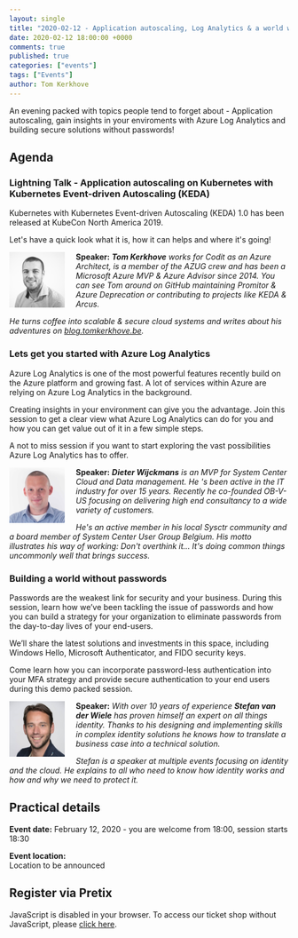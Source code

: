 ```yaml
---
layout: single
title: "2020-02-12 - Application autoscaling, Log Analytics & a world without passwords"
date: 2020-02-12 18:00:00 +0000
comments: true
published: true
categories: ["events"]
tags: ["Events"]
author: Tom Kerkhove
---
```


An evening packed with topics people tend to forget about - Application autoscaling, gain insights in your enviroments with Azure Log Analytics and building secure solutions without passwords!

## Agenda

### Lightning Talk - Application autoscaling on Kubernetes with Kubernetes Event-driven Autoscaling (KEDA)

Kubernetes with Kubernetes Event-driven Autoscaling (KEDA) 1.0 has been released at KubeCon North America 2019.

Let's have a quick look what it is, how it can helps and where it's going!

<img src="/assets/media/speakers/tom-kerkhove.jpg" alt="Tom Kerkhove" align="left" height="100" width="100"  style="margin-right: 20px;">**Speaker:** ***Tom Kerkhove** works for Codit as an Azure Architect, is a member of the AZUG crew and has been a Microsoft Azure MVP & Azure Advisor since 2014. You can see Tom around on GitHub maintaining Promitor & Azure Deprecation or contributing to projects like KEDA & Arcus.*

*He turns coffee into scalable & secure cloud systems and writes about his adventures on [blog.tomkerkhove.be](https://blog.tomkerkhove.be).*

### Lets get you started with Azure Log Analytics

Azure Log Analytics is one of the most powerful features recently build on the Azure platform and growing fast. A lot of services within Azure are relying on Azure Log Analytics in the background.

Creating insights in your environment can give you the advantage. Join this session to get a clear view what Azure Log Analytics can do for you and how you can get value out of it in a few simple steps.

A not to miss session if you want to start exploring the vast possibilities Azure Log Analytics has to offer.

<img src="/assets/media/speakers/dieter-wijckmans.jpg" alt="Dieter Wijckmans" align="left" height="100" width="100" style="margin-right: 20px;">**Speaker:** ***Dieter Wijckmans** is an MVP for System Center Cloud and Data management. He 's been active in the IT industry for over 15 years. Recently he co-founded OB-V-US focusing on delivering high end consultancy to a wide variety of customers.*

*He's an active member in his local Sysctr community and a board member of System Center User Group Belgium. His motto illustrates his way of working: Don't overthink it... It's doing common things uncommonly well that brings success.*

### Building a world without passwords

Passwords are the weakest link for security and your business. During this session, learn how we’ve been tackling the issue of passwords and how you can build a strategy for your organization to eliminate passwords from the day-to-day lives of your end-users.

We’ll share the latest solutions and investments in this space, including Windows Hello, Microsoft Authenticator, and FIDO security keys.

Come learn how you can incorporate password-less authentication into your MFA strategy and provide secure authentication to your end users during this demo packed session.

<img src="/assets/media/speakers/stefan-van-der-wiele.jpg" alt="Stefan van der Wiele" align="left" height="100" width="100" style="margin-right: 20px;">**Speaker:** *With over 10 years of experience **Stefan van der Wiele** has proven himself an expert on all things identity. Thanks to his designing and implementing skills in complex identity solutions he knows how to translate a business case into a technical solution.*

*Stefan is a speaker at multiple events focusing on identity and the cloud. He explains to all who need to know how identity works and how and why we need to protect it.*

## Practical details

**Event date:** February 12, 2020 - you are welcome from 18:00, session starts 18:30

**Event location:**<br />
Location to be announced

## Register via Pretix

<link rel="stylesheet" type="text/css" href="https://pretix.eu/azug/u3rvy/widget/v1.css">
<script type="text/javascript" src="https://pretix.eu/widget/v1.en.js" async></script>
<pretix-widget event="https://pretix.eu/azug/u3rvy/"></pretix-widget>
<noscript>
   <div class="pretix-widget">
        <div class="pretix-widget-info-message">
            JavaScript is disabled in your browser. To access our ticket shop without JavaScript, please <a target="_blank" rel="noopener" href="https://pretix.eu/azug/u3rvy/">click here</a>.
        </div>
    </div>
</noscript>
